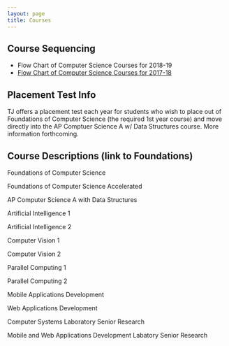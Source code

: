 ```yaml
---
layout: page
title: Courses
---
```



## Course Sequencing
* Flow Chart of Computer Science Courses for 2018-19
* [Flow Chart of Computer Science Courses for 2017-18](../docs/FlowCS1718.pdf)

## Placement Test Info
TJ offers a placement test each year for students who wish to place out of Foundations of Computer Science (the required 1st year course) and move directly into the AP Comptuer Science A w/ Data Structures course.  More information forthcoming.  

## Course Descriptions (link to Foundations)

Foundations of Computer Science

Foundations of Computer Science Accelerated

AP Computer Science A with Data Structures

Artificial Intelligence 1

Artificial Intelligence 2

Computer Vision 1

Computer Vision 2

Parallel Computing 1

Parallel Computing 2

Mobile Applications Development

Web Applications Development

Computer Systems Laboratory Senior Research

Mobile and Web Applications Development Labatory Senior Research




 


